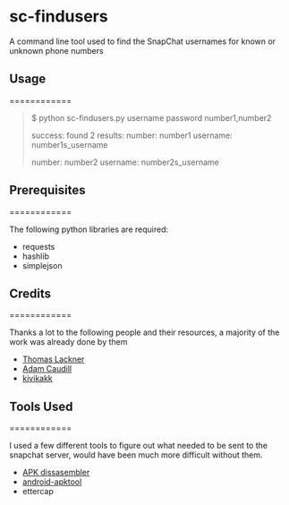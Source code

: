 sc-findusers
============

A command line tool used to find the SnapChat usernames for known or unknown phone numbers

## Usage
============

>$ python sc-findusers.py username password number1,number2
>
>success: found 2 results:
>	number: number1
>	username: number1s_username
>
>	number: number2
>	username: number2s_username


## Prerequisites
============

The following python libraries are required:

* requests
* hashlib
* simplejson

## Credits
============

Thanks a lot to the following people and their resources, a majority of the work was already done by them

* [Thomas Lackner](https://github.com/tlack/snaphax)
* [Adam Caudill](http://adamcaudill.com/2012/06/16/snapchat-api-and-security/)
* [kivikakk](https://kivikakk.ee/2013/05/10/snapchat.html)

## Tools Used
============

I used a few different tools to figure out what needed to be sent to the snapchat server, would have been much more difficult without them.

* [APK  dissasembler](http://code.google.com/p/easy-apk-dissassembler/)
* [android-apktool](https://code.google.com/p/android-apktool/)
* ettercap



